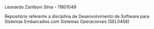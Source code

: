 Leonardo Zaniboni Silva  - 11801049

Repositório referente a disciplina de Desenvolvimento de Software para Sistemas Embarcados com Sistemas Operacionais (SEL0456)
